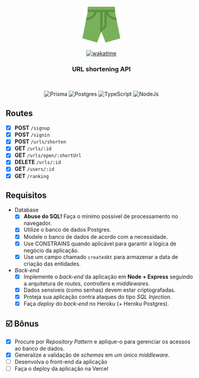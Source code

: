 <div align="center">
  <a>
    <img src="https://github.com/vianaz/16-Shortly/blob/main/imgs/twemoji_shorts.png" alt="Logo" width="100">
  </a>
    
[![wakatime](https://wakatime.com/badge/user/81a93aa8-8a08-415d-9a4d-3d47638f0e82/project/a2d5130f-fcd8-4b37-af99-f8f1768afff1.svg)](https://wakatime.com/badge/user/81a93aa8-8a08-415d-9a4d-3d47638f0e82/project/a2d5130f-fcd8-4b37-af99-f8f1768afff1)
  
  <h3 align="center">
     URL shortening API
  </h3>
    <br />
  
  <div align="center">

   ![Prisma](https://img.shields.io/badge/Prisma-3982CE?style=for-the-badge&logo=Prisma&logoColor=white)
   ![Postgres](https://img.shields.io/badge/PostgreSQL-316192?style=for-the-badge&logo=postgresql&logoColor=white)
   ![TypeScript](https://img.shields.io/badge/TypeScript-007ACC?style=for-the-badge&logo=typescript&logoColor=white)
   ![NodeJs](https://img.shields.io/badge/Node.js-43853D?style=for-the-badge&logo=node.js&logoColor=white)
   

  </div>
  
</div>
   
## Routes

  - [X] **POST** `/signup`
  - [X] **POST** `/signin`
  - [X] **POST** `/urls/shorten`
  - [X] **GET** `/urls/:id`
  - [X] **GET** `/urls/open/:shortUrl`
  - [X] **DELETE** `/urls/:id`
  - [X] **GET** `/users/:id`
  - [X] **GET** `/ranking`

## Requisitos

- Database
  - [X]  **Abuse do SQL!** Faça o mínimo possível de processamento no navegador.
  - [X]  Utilize o banco de dados Postgres.
  - [X]  Modele o banco de dados de acordo com a necessidade.
  - [X]  Use CONSTRAINS quando aplicável para garantir a lógica de negócio da aplicação.
  - [X]  Use um campo chamado `createdAt` para armazenar a data de criação das entidades.
- *Back-end*
  - [X]  Implemente o *back-end* da aplicação em **Node + Express** seguindo a arquitetura de *routes*, *controllers* e *middlewares*.
  - [X]  Dados sensíveis (como senhas) devem estar criptografadas.
  - [X]  Proteja sua aplicação contra ataques do tipo *SQL Injection*.
  - [X]  Faça *deploy* do *back-end* no Heroku (+ Heroku Postgres).

## ☑️ Bônus

  - [X]  Procure por *Repository Pattern* e aplique-o para gerenciar os acessos ao banco de dados.
  - [X]  Generalize a validação de *schemas* em um único *middleware*.
  - [ ]  Desenvolva o front-end da aplicação 
  - [ ]  Faça o deploy da aplicação na Vercel

